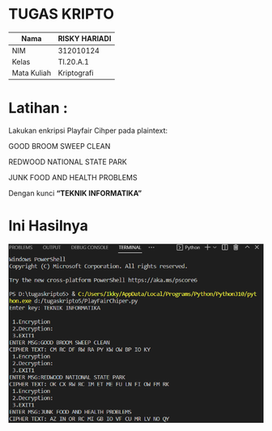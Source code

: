 # TUGAS KRIPTO
| Nama      | RISKY HARIADI |
| --------- | ----------- |
| NIM     | 312010124      |
| Kelas   | TI.20.A.1        |
| Mata Kuliah | Kriptografi |

# Latihan :

Lakukan enkripsi Playfair Cihper pada plaintext:

GOOD BROOM SWEEP CLEAN

REDWOOD NATIONAL STATE PARK

JUNK FOOD AND HEALTH PROBLEMS

Dengan kunci **“TEKNIK INFORMATIKA”**

# Ini Hasilnya

![foto](foto/1.png)